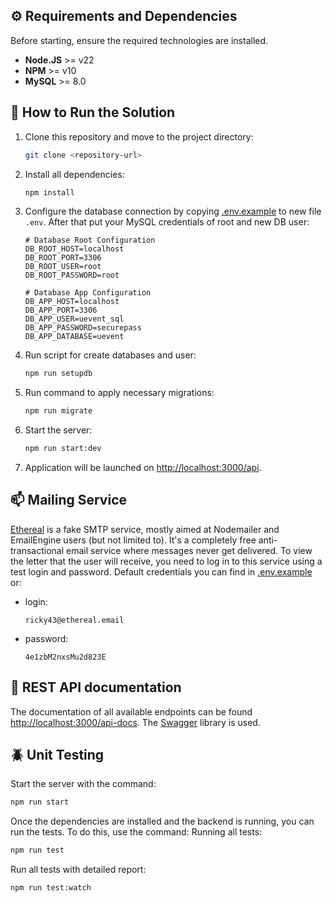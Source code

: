 ## ⚙️ Requirements and Dependencies
Before starting, ensure the required technologies are installed.
- **Node.JS** >= v22
- **NPM** >= v10
- **MySQL** >= 8.0


## 🚀 How to Run the Solution
1. Clone this repository and move to the project directory:
   ```bash
   git clone <repository-url>
   ```
2. Install all dependencies:
   ```bash
   npm install
   ```
3. Configure the database connection by copying [.env.example](.env.example) to new file `.env`. After that put your MySQL credentials of root and new DB user:
    ```
    # Database Root Configuration
    DB_ROOT_HOST=localhost
    DB_ROOT_PORT=3306
    DB_ROOT_USER=root
    DB_ROOT_PASSWORD=root

    # Database App Configuration
    DB_APP_HOST=localhost
    DB_APP_PORT=3306
    DB_APP_USER=uevent_sql
    DB_APP_PASSWORD=securepass
    DB_APP_DATABASE=uevent
    ```
4. Run script for create databases and user:
   ```bash
   npm run setupdb
   ```
5. Run command to apply necessary migrations:
   ```bash
   npm run migrate
   ```
6. Start the server:
    ```bash
    npm run start:dev
   ```
7. Application will be launched on [http://localhost:3000/api](http://localhost:3000/api).


## 📫 Mailing Service
[Ethereal](https://ethereal.email/) is a fake SMTP service, mostly aimed at Nodemailer and EmailEngine users (but not limited to). It's a completely free anti-transactional email service where messages never get delivered.
To view the letter that the user will receive, you need to log in to this service using a test login and password. Default credentials you can find in [.env.example](.env.example) or:
* login:
    ```text
    ricky43@ethereal.email
    ```
* password:
    ```text
    4e1zbM2nxsMu2d823E
    ```

## 🔁 REST API documentation
The documentation of all available endpoints can be found [http://localhost:3000/api-docs](http://localhost:3000/api-docs). The [Swagger](https://swagger.io/) library is used.


## 🪲 Unit Testing
Start the server with the command:
```bash
npm run start
```
Once the dependencies are installed and the backend is running, you can run the tests. To do this, use the command:
Running all tests:
```bash
npm run test
```
Run all tests with detailed report:
```bash
npm run test:watch
```